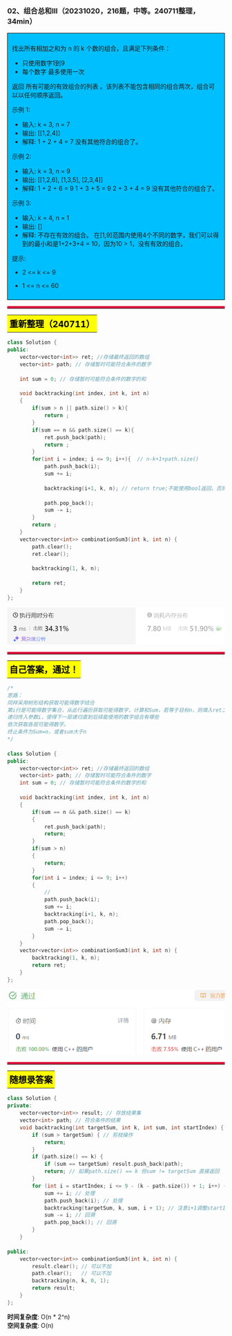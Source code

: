 ### 02、组合总和III（20231020，216题，中等。240711整理，34min）
<div style="border: 1px solid black; padding: 10px; background-color: #00BFFF;">

找出所有相加之和为 n 的 k 个数的组合，且满足下列条件：

- 只使用数字1到9
- 每个数字 最多使用一次 
  
返回 所有可能的有效组合的列表 。该列表不能包含相同的组合两次，组合可以以任何顺序返回。

 

示例 1:

- 输入: k = 3, n = 7
- 输出: [[1,2,4]]
- 解释:
1 + 2 + 4 = 7
没有其他符合的组合了。

示例 2:

- 输入: k = 3, n = 9
- 输出: [[1,2,6], [1,3,5], [2,3,4]]
- 解释:
1 + 2 + 6 = 9
1 + 3 + 5 = 9
2 + 3 + 4 = 9
没有其他符合的组合了。

示例 3:

- 输入: k = 4, n = 1
- 输出: []
- 解释: 不存在有效的组合。
在[1,9]范围内使用4个不同的数字，我们可以得到的最小和是1+2+3+4 = 10，因为10 > 1，没有有效的组合。
 

提示:

- 2 <= k <= 9
- 1 <= n <= 60

  </p>
</div>



<hr style="border-top: 5px solid #DC143C;">
<table>
  <tr>
    <td bgcolor="Yellow" style="padding: 5px; border: 0px solid black;">
      <span style="font-weight: bold; font-size: 20px;color: black;">
      重新整理（240711）
      </span>
    </td>
  </tr>
</table>

```C++ {.line-numbers}
class Solution {
public:
    vector<vector<int>> ret; //存储最终返回的数组
    vector<int> path; // 存储暂时可能符合条件的数字

    int sum = 0; // 存储暂时可能符合条件的数字的和

    void backtracking(int index, int k, int n)
    {
        if(sum > n || path.size() > k){
            return ;
        }
        if(sum == n && path.size() == k){
            ret.push_back(path);
            return ;
        }
        for(int i = index; i <= 9; i++){  // n-k+1+path.size()
            path.push_back(i);
            sum += i;

            backtracking(i+1, k, n); // return true;不能使用bool返回，否则126找到答案，不会继续找127,13系列，因为这条路径已经返回了，意味着整个递归的结束。。

            path.pop_back();
            sum -= i;
        }
        return ;
    }
    vector<vector<int>> combinationSum3(int k, int n) {
        path.clear();
        ret.clear();

        backtracking(1, k, n);

        return ret;
    }
};

```
![alt text](image/6a80553872e4ac0a1f95513510f92f2.png)


<hr style="border-top: 5px solid #DC143C;">

<table>
  <tr>
    <td bgcolor="Yellow" style="padding: 5px; border: 0px solid black;">
      <span style="font-weight: bold; font-size: 20px;color: black;">
      自己答案，通过！
      </span>
    </td>
  </tr>
</table>

```C++ {.line-numbers}
/*
思路：
同样采用树形结构获取可能得数字结合
第i行是可能得数字集合，从此行遍历获取可能得数字，计算和Sum，若等于目标n，则填入ret二维全局数组，方便返回
递归传入参数i，使得下一层递归直到后续能使用的数字组合有哪些
依次获取各层可能得数字。
终止条件为Sum=n，或者sum大于n
*/

class Solution {
public:
    vector<vector<int>> ret; //存储最终返回的数组
    vector<int> path; // 存储暂时可能符合条件的数字
    int sum = 0; // 存储暂时可能符合条件的数字的和

    void backtracking(int index, int k, int n)
    {
        if(sum == n && path.size() == k)
        {
            ret.push_back(path);
            return;
        }
        if(sum > n)
        {
            return;
        }
        for(int i = index; i <= 9; i++)
        {
            //
            path.push_back(i);
            sum += i;
            backtracking(i+1, k, n);
            path.pop_back();
            sum -= i;
        }
    }
    vector<vector<int>> combinationSum3(int k, int n) {
        backtracking(1, k, n);
        return ret;
    }
};
```
![Alt text](image/image-30.png)

<hr style="border-top: 5px solid #DC143C;">

<table>
  <tr>
    <td bgcolor="Yellow" style="padding: 5px; border: 0px solid black;">
      <span style="font-weight: bold; font-size: 20px;color: black;">
      随想录答案
      </span>
    </td>
  </tr>
</table>

```C++ {.line-numbers}
class Solution {
private:
    vector<vector<int>> result; // 存放结果集
    vector<int> path; // 符合条件的结果
    void backtracking(int targetSum, int k, int sum, int startIndex) {
        if (sum > targetSum) { // 剪枝操作
            return; 
        }
        if (path.size() == k) {
            if (sum == targetSum) result.push_back(path);
            return; // 如果path.size() == k 但sum != targetSum 直接返回
        }
        for (int i = startIndex; i <= 9 - (k - path.size()) + 1; i++) { // 剪枝
            sum += i; // 处理
            path.push_back(i); // 处理
            backtracking(targetSum, k, sum, i + 1); // 注意i+1调整startIndex
            sum -= i; // 回溯
            path.pop_back(); // 回溯
        }
    }

public:
    vector<vector<int>> combinationSum3(int k, int n) {
        result.clear(); // 可以不加
        path.clear();   // 可以不加
        backtracking(n, k, 0, 1);
        return result;
    }
};
```
**时间复杂度**: O(n * 2^n)  
**空间复杂度**: O(n)